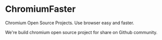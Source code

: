 # ChromiumFaster
Chromium Open Source Projects. Use browser easy and faster.

We're build chromium open source project for share on Github community.
